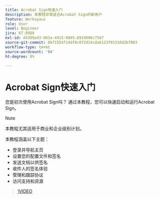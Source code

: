 ```yaml
---
title: Acrobat Sign快速入门
description: 本教程非常适合Acrobat Sign的新用户
feature: Workspace
role: User
level: Beginner
jira: KT-8989
exl-id: d4309ad3-003a-4415-9845-8919006c7567
source-git-commit: 8b71554f14df8c072d14cda6123f01310d2bf803
workflow-type: tm+mt
source-wordcount: '94'
ht-degree: 0%

---
```


# Acrobat Sign快速入门

您是初次使用Acrobat Sign吗？ 通过本教程，您可以快速启动和运行Acrobat Sign。

>[!NOTE]
>
>本教程尤其适用于商业和企业级别计划。

本教程涵盖以下主题：

* 登录并导航主页
* 设置您的配置文件和签名
* 发送文档以供签名
* 收件人的签名体验
* 管理和跟踪协议
* 访问支持和资源

>[!VIDEO](https://video.tv.adobe.com/v/3454393?quality=12&learn=on&hidetitle=true&captions=chi_hans)

